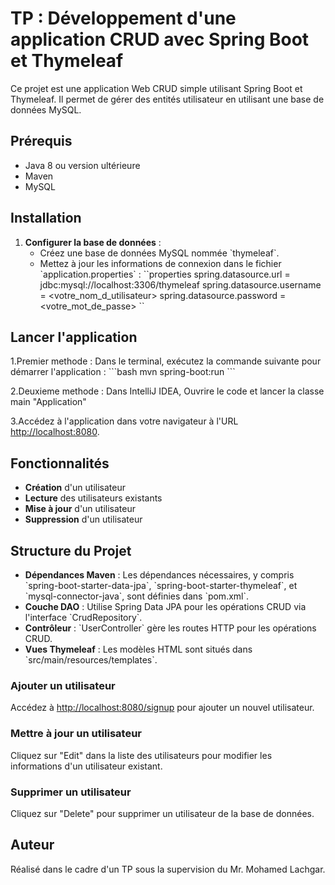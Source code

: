 # TP : Développement d'une application CRUD avec Spring Boot et Thymeleaf

Ce projet est une application Web CRUD simple utilisant Spring Boot et Thymeleaf. Il permet de gérer des entités utilisateur en utilisant une base de données MySQL.

## Prérequis

- Java 8 ou version ultérieure
- Maven
- MySQL

## Installation

1. **Configurer la base de données** : 
   - Créez une base de données MySQL nommée \`thymeleaf\`.
   - Mettez à jour les informations de connexion dans le fichier \`application.properties\` :
     \`\`properties
     spring.datasource.url = jdbc:mysql://localhost:3306/thymeleaf
     spring.datasource.username = <votre_nom_d_utilisateur>
     spring.datasource.password = <votre_mot_de_passe>
     \`\`

## Lancer l'application

1.Premier methode : Dans le terminal, exécutez la commande suivante pour démarrer l'application :
\`\`\`bash
mvn spring-boot:run
\`\`\`

2.Deuxieme methode : Dans IntelliJ IDEA, Ouvrire le code et lancer la classe main "Application"

3.Accédez à l'application dans votre navigateur à l'URL [http://localhost:8080](http://localhost:8080).

## Fonctionnalités

- **Création** d'un utilisateur
- **Lecture** des utilisateurs existants
- **Mise à jour** d'un utilisateur
- **Suppression** d'un utilisateur

## Structure du Projet

- **Dépendances Maven** : Les dépendances nécessaires, y compris \`spring-boot-starter-data-jpa\`, \`spring-boot-starter-thymeleaf\`, et \`mysql-connector-java\`, sont définies dans \`pom.xml\`.
- **Couche DAO** : Utilise Spring Data JPA pour les opérations CRUD via l'interface \`CrudRepository\`.
- **Contrôleur** : \`UserController\` gère les routes HTTP pour les opérations CRUD.
- **Vues Thymeleaf** : Les modèles HTML sont situés dans \`src/main/resources/templates\`.

### Ajouter un utilisateur
Accédez à [http://localhost:8080/signup](http://localhost:8080/signup) pour ajouter un nouvel utilisateur.

### Mettre à jour un utilisateur
Cliquez sur \"Edit\" dans la liste des utilisateurs pour modifier les informations d'un utilisateur existant.

### Supprimer un utilisateur
Cliquez sur \"Delete\" pour supprimer un utilisateur de la base de données.

## Auteur

Réalisé dans le cadre d'un TP sous la supervision du Mr. Mohamed Lachgar.

